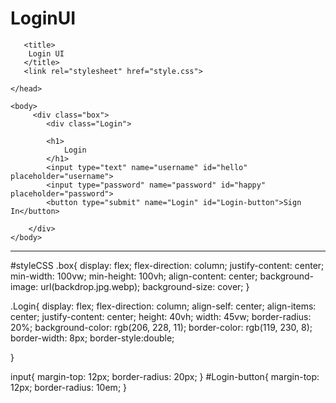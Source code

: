 # LoginUI
<!DOCTYPE html>
<html lang="en" and dir="Itr">
    <head>
       <meta charset="utf-8">
      
       <title>
        Login UI
       </title> 
       <link rel="stylesheet" href="style.css"> 

    </head>
    
    <body>
         <div class="box">
            <div class="Login">

            <h1>
                Login
            </h1>
            <input type="text" name="username" id="hello" placeholder="username">
            <input type="password" name="password" id="happy" placeholder="password">
            <button type="submit" name="Login" id="Login-button">Sign In</button>

        </div>
    </body>
</html>

------------------------------------------------------------------------------------------------------------------------------
#styleCSS
.box{
    display: flex;
    flex-direction: column;
    justify-content: center;
    min-width: 100vw;
    min-height: 100vh;
    align-content: center;
   background-image: url(backdrop.jpg.webp);
   background-size: cover;
}



.Login{
    display: flex;
    flex-direction: column;
    align-self: center;
    align-items: center;
    justify-content: center;
    height: 40vh;
    width: 45vw;
    border-radius: 20%;
    background-color: rgb(206, 228, 11);
    border-color: rgb(119, 230, 8);
    border-width: 8px;
    border-style:double;
    
}

input{
    margin-top: 12px;
    border-radius: 20px;
}
#Login-button{
    margin-top: 12px;
    border-radius: 10em;
}
